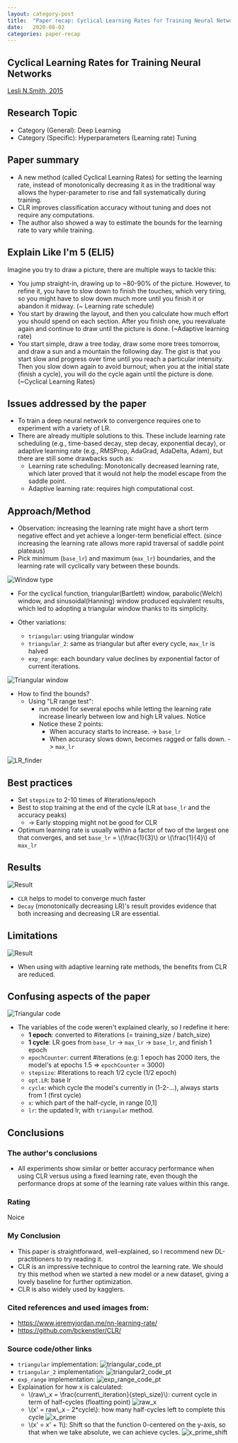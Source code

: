 ```yaml
---
layout: category-post
title:  "Paper recap: Cyclical Learning Rates for Training Neural Networks"
date:   2020-08-02
categories: paper-recap
---
```

## Cyclical Learning Rates for Training Neural Networks
[Lesli N.Smith, 2015](https://arxiv.org/abs/1506.01186)

## Research Topic
- Category (General): Deep Learning
- Category (Specific): Hyperparameters (Learning rate) Tuning

## Paper summary
- A new method (called Cyclical Learning Rates) for setting the learning rate, instead of monotonically decreasing it as in the traditional way allows the hyper-parameter to rise and fall systematically during training.
- CLR improves classification accuracy without tuning and does not require any computations.
- The author also showed a way to estimate the bounds for the learning rate to vary while training.

## Explain Like I'm 5 (ELI5)
Imagine you try to draw a picture, there are multiple ways to tackle this:
- You jump straight-in, drawing up to ~80-90% of the picture. However, to refine it, you have to slow down to finish the touches, which very tiring, so you might have to slow down much more until you finish it or abandon it midway. (~ Learning rate schedule)
- You start by drawing the layout, and then you calculate how much effort you should spend on each section. After you finish one, you reevaluate again and continue to draw until the picture is done. (~Adaptive learning rate)
- You start simple, draw a tree today, draw some more trees tomorrow, and draw a sun and a mountain the following day. The gist is that you start slow and progress over time until you reach a particular intensity. Then you slow down again to avoid burnout; when you at the initial state (finish a cycle), you will do the cycle again until the picture is done. (~Cyclical Learning Rates)

## Issues addressed by the paper
- To train a deep neural network to convergence requires one to experiment with a variety of LR.
- There are already multiple solutions to this. These include learning rate scheduling (e.g., time-based decay, step decay, exponential decay), or adaptive learning rate (e.g., RMSProp, AdaGrad, AdaDelta, Adam), but there are still some drawbacks such as:
  - Learning rate scheduling: Monotonically decreased learning rate, which later proved that it would not help the model escape from the saddle point.
  - Adaptive learning rate: requires high computational cost.

## Approach/Method
- Observation: increasing the learning rate might have a short term negative effect and yet achieve a longer-term beneficial effect. (since increasing the learning rate allows more rapid traversal of saddle point plateaus)
- Pick minimum (`base_lr`) and maximum (`max_lr`) boundaries, and the learning rate will cyclically vary between these bounds.

![Window type](/assets/images/clr/window.png)
- For the cyclical function, triangular(Bartlett) window, parabolic(Welch) window, and sinusoidal(Hanning) window produced equivalent results, which led to adopting a triangular window thanks to its simplicity.

- Other variations:
  - `triangular`: using triangular window
  - `triangular_2`: same as triangular but after every cycle, `max_lr` is halved
  - `exp_range`: each boundary value declines by exponential factor of current iterations.

![Triangular window](/assets/images/clr/triangular.png)

- How to find the bounds? 
  - Using "LR range test": 
    - run model for several epochs while letting the learning rate increase linearly between low and high LR values. Notice
    - Notice these 2 points:
      - When accuracy starts to increase. -> `base_lr`
      - When accuracy slows down, becomes ragged or falls down. -> `max_lr`

![LR_finder](/assets/images/clr/lr_range.png)

## Best practices
- Set `stepsize` to 2-10 times of #iterations/epoch
- Best to stop training at the end of the cycle (LR at `base_lr` and the accuracy peaks) 
  - -> Early stopping might not be good for CLR
- Optimum learning rate is usually within a factor of two of the largest one that converges, and set `base_lr` = \\(\frac{1}{3}\\) or \\(\frac{1}{4}\\)  of `max_lr`

## Results
![Result](/assets/images/clr/clr_result.png)
- `CLR` helps to model to converge much faster
- `Decay` (monotonically decreasing LR)'s result provides evidence that both increasing and decreasing LR are essential.

## Limitations
![Result](/assets/images/clr/clr_adaptive_result.png)
- When using with adaptive learning rate methods, the benefits from CLR are reduced.

## Confusing aspects of the paper
![Triangular code](/assets/images/clr/triangular_code.png)
- The variables of the code weren't explained clearly, so I redefine it here:
  - **1 epoch**: converted to #iterations (= training_size / batch_size)
  - **1 cycle**: LR goes from `base_lr` -> `max_lr` -> `base_lr`, and finish 1 epoch
  - `epochCounter`: current #iterations (e.g: 1 epoch has 2000 iters, the model's at epochs 1.5 => `epochCounter` = 3000)
  - `stepsize`: #iterations to reach 1/2 cycle (1/2 epoch)
  - `opt.LR`: base lr
  - `cycle`: which cycle the model's currently in (1-2-...), always starts from 1 (first cycle)
  - `x`: which part of the half-cycle, in range \[0,1\]
  - `lr`: the updated lr, with `triangular` method.

## Conclusions
### The author's conclusions
- All experiments show similar or better accuracy performance when using CLR versus using a fixed learning rate, even though the performance drops at some of the learning rate values within this range.
### Rating
Noice
### My Conclusion
- This paper is straightforward, well-explained, so I recommend new DL-practitioners to try reading it.
- CLR is an impressive technique to control the learning rate. We should try this method when we started a new model or a new dataset, giving a lovely baseline for further optimization.
- CLR is also widely used by kagglers.
### Cited references and used images from:
- https://www.jeremyjordan.me/nn-learning-rate/ 
- https://github.com/bckenstler/CLR/
### Source code/other links
- `triangular` implementation:
![triangular_code_pt](/assets/images/clr/triangular_code_pt.png)
- `triangular_2` implementation:
![triangular2_code_pt](/assets/images/clr/triangular2_code_pt.png)
- `exp_range` implementation:
![exp_range_code_pt](/assets/images/clr/exp_range_code_pt.png)
- Explaination for how x is calculated:
  - \\(raw\\_x = \frac{current\\_iteration}{step\\_size}\\): current cycle in term of half-cycles (floatting point)
  ![raw_x](/assets/images/clr/raw_x.png)
  - \\(x' = raw\\_x - 2*cycle\\): how many half-cycles left to complete this cycle
  ![x_prime](/assets/images/clr/x_prime.png)
  - \\(x' = x' + 1\\): Shift so that the function 0-centered on the y-axis, so that when we take absolute, we can achieve cycles.
  ![x_prime_shift](/assets/images/clr/x_shifted.png)
